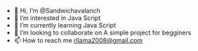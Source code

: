 - 👋 Hi, I’m @Sandwichavalanch
- 👀 I’m interested in Java Script
- 🌱 I’m currently learning Java Script
- 💞️ I’m looking to collaborate on A simple project for begginers 
- 📫 How to reach me rllama2008@gmail.com

<!---
Sandwichavalanch/Sandwichavalanch is a ✨ special ✨ repository because its `README.md` (this file) appears on your GitHub profile.
You can click the Preview link to take a look at your changes.
--->
